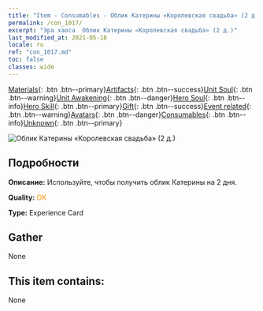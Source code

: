 ```yaml
---
title: "Item - Consumables - Облик Катерины «Королевская свадьба» (2 д.)"
permalink: /con_1017/
excerpt: "Эра хаоса  Облик Катерины «Королевская свадьба» (2 д.)"
last_modified_at: 2021-05-18
locale: ru
ref: "con_1017.md"
toc: false
classes: wide
---
```

 [Materials](/ItemsRU/){: .btn .btn--primary}[Artifacts](/ItemsRU/Artifacts/){: .btn .btn--success}[Unit Soul](/ItemsRU/UnitSoul/){: .btn .btn--warning}[Unit Awakening](/ItemsRU/UnitAwakening/){: .btn .btn--danger}[Hero Soul](/ItemsRU/HeroSoul/){: .btn .btn--info}[Hero Skill](/ItemsRU/HeroSkill/){: .btn .btn--primary}[Gift](/ItemsRU/Gift/){: .btn .btn--success}[Event related](/ItemsRU/Events/){: .btn .btn--warning}[Avatars](/ItemsRU/Avatars/){: .btn .btn--danger}[Consumables](/ItemsRU/Consumables/){: .btn .btn--info}[Unknown](/ItemsRU/Unknown/){: .btn .btn--primary}

 ![Облик Катерины «Королевская свадьба» (2 д.)](/images/h/h_Catherine8.jpg)

## Подробности
 **Описание:** Используйте, чтобы получить облик Катерины на 2 дня.

 **Quality:** <span style="color: #FF8C00">OK</span>

 **Type:** Experience Card

## Gather

  None

## This item contains:

  None

